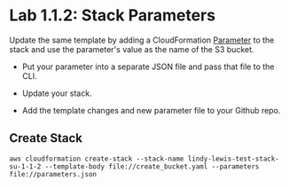 # Lab 1.1.2: Stack Parameters

Update the same template by adding a CloudFormation
[Parameter](https://docs.aws.amazon.com/AWSCloudFormation/latest/UserGuide/parameters-section-structure.html)
to the stack and use the parameter's value as the name of the S3 bucket.

- Put your parameter into a separate JSON file and pass that file to the CLI.

- Update your stack.

- Add the template changes and new parameter file to your Github repo.

## Create Stack
```
aws cloudformation create-stack --stack-name lindy-lewis-test-stack-su-1-1-2 --template-body file://create_bucket.yaml --parameters file://parameters.json
```
